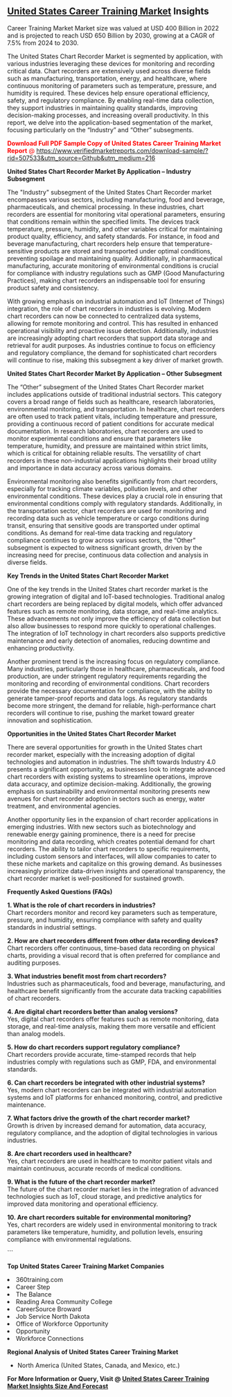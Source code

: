<h2><a href="https://www.verifiedmarketreports.com/download-sample/?rid=507533&amp;utm_source=Github&amp;utm_medium=216" target="_blank">United States Career Training Market</a> Insights</h2><p>Career Training Market Market size was valued at USD 400 Billion in 2022 and is projected to reach USD 650 Billion by 2030, growing at a CAGR of 7.5% from 2024 to 2030.</p><p><p>The United States Chart Recorder Market is segmented by application, with various industries leveraging these devices for monitoring and recording critical data. Chart recorders are extensively used across diverse fields such as manufacturing, transportation, energy, and healthcare, where continuous monitoring of parameters such as temperature, pressure, and humidity is required. These devices help ensure operational efficiency, safety, and regulatory compliance. By enabling real-time data collection, they support industries in maintaining quality standards, improving decision-making processes, and increasing overall productivity. In this report, we delve into the application-based segmentation of the market, focusing particularly on the “Industry” and “Other” subsegments.</p><p><p><span class=""><span style="color: #ff0000;"><strong>Download Full PDF Sample Copy of United States Career Training Market Report</strong> @ </span><a href="https://www.verifiedmarketreports.com/download-sample/?rid=507533&amp;utm_source=Github&amp;utm_medium=216" target="_blank">https://www.verifiedmarketreports.com/download-sample/?rid=507533&amp;utm_source=Github&amp;utm_medium=216</a></span></p></p><p><strong>United States Chart Recorder Market By Application – Industry Subsegment</strong></p><p>The "Industry" subsegment of the United States Chart Recorder market encompasses various sectors, including manufacturing, food and beverage, pharmaceuticals, and chemical processing. In these industries, chart recorders are essential for monitoring vital operational parameters, ensuring that conditions remain within the specified limits. The devices track temperature, pressure, humidity, and other variables critical for maintaining product quality, efficiency, and safety standards. For instance, in food and beverage manufacturing, chart recorders help ensure that temperature-sensitive products are stored and transported under optimal conditions, preventing spoilage and maintaining quality. Additionally, in pharmaceutical manufacturing, accurate monitoring of environmental conditions is crucial for compliance with industry regulations such as GMP (Good Manufacturing Practices), making chart recorders an indispensable tool for ensuring product safety and consistency.</p><p>With growing emphasis on industrial automation and IoT (Internet of Things) integration, the role of chart recorders in industries is evolving. Modern chart recorders can now be connected to centralized data systems, allowing for remote monitoring and control. This has resulted in enhanced operational visibility and proactive issue detection. Additionally, industries are increasingly adopting chart recorders that support data storage and retrieval for audit purposes. As industries continue to focus on efficiency and regulatory compliance, the demand for sophisticated chart recorders will continue to rise, making this subsegment a key driver of market growth.</p><p><strong>United States Chart Recorder Market By Application – Other Subsegment</strong></p><p>The “Other” subsegment of the United States Chart Recorder market includes applications outside of traditional industrial sectors. This category covers a broad range of fields such as healthcare, research laboratories, environmental monitoring, and transportation. In healthcare, chart recorders are often used to track patient vitals, including temperature and pressure, providing a continuous record of patient conditions for accurate medical documentation. In research laboratories, chart recorders are used to monitor experimental conditions and ensure that parameters like temperature, humidity, and pressure are maintained within strict limits, which is critical for obtaining reliable results. The versatility of chart recorders in these non-industrial applications highlights their broad utility and importance in data accuracy across various domains.</p><p>Environmental monitoring also benefits significantly from chart recorders, especially for tracking climate variables, pollution levels, and other environmental conditions. These devices play a crucial role in ensuring that environmental conditions comply with regulatory standards. Additionally, in the transportation sector, chart recorders are used for monitoring and recording data such as vehicle temperature or cargo conditions during transit, ensuring that sensitive goods are transported under optimal conditions. As demand for real-time data tracking and regulatory compliance continues to grow across various sectors, the “Other” subsegment is expected to witness significant growth, driven by the increasing need for precise, continuous data collection and analysis in diverse fields.</p><p><strong>Key Trends in the United States Chart Recorder Market</strong></p><p>One of the key trends in the United States chart recorder market is the growing integration of digital and IoT-based technologies. Traditional analog chart recorders are being replaced by digital models, which offer advanced features such as remote monitoring, data storage, and real-time analytics. These advancements not only improve the efficiency of data collection but also allow businesses to respond more quickly to operational challenges. The integration of IoT technology in chart recorders also supports predictive maintenance and early detection of anomalies, reducing downtime and enhancing productivity.</p><p>Another prominent trend is the increasing focus on regulatory compliance. Many industries, particularly those in healthcare, pharmaceuticals, and food production, are under stringent regulatory requirements regarding the monitoring and recording of environmental conditions. Chart recorders provide the necessary documentation for compliance, with the ability to generate tamper-proof reports and data logs. As regulatory standards become more stringent, the demand for reliable, high-performance chart recorders will continue to rise, pushing the market toward greater innovation and sophistication.</p><p><strong>Opportunities in the United States Chart Recorder Market</strong></p><p>There are several opportunities for growth in the United States chart recorder market, especially with the increasing adoption of digital technologies and automation in industries. The shift towards Industry 4.0 presents a significant opportunity, as businesses look to integrate advanced chart recorders with existing systems to streamline operations, improve data accuracy, and optimize decision-making. Additionally, the growing emphasis on sustainability and environmental monitoring presents new avenues for chart recorder adoption in sectors such as energy, water treatment, and environmental agencies.</p><p>Another opportunity lies in the expansion of chart recorder applications in emerging industries. With new sectors such as biotechnology and renewable energy gaining prominence, there is a need for precise monitoring and data recording, which creates potential demand for chart recorders. The ability to tailor chart recorders to specific requirements, including custom sensors and interfaces, will allow companies to cater to these niche markets and capitalize on this growing demand. As businesses increasingly prioritize data-driven insights and operational transparency, the chart recorder market is well-positioned for sustained growth.</p><p><strong>Frequently Asked Questions (FAQs)</strong></p><p><strong>1. What is the role of chart recorders in industries?</strong><br>Chart recorders monitor and record key parameters such as temperature, pressure, and humidity, ensuring compliance with safety and quality standards in industrial settings.</p><p><strong>2. How are chart recorders different from other data recording devices?</strong><br>Chart recorders offer continuous, time-based data recording on physical charts, providing a visual record that is often preferred for compliance and auditing purposes.</p><p><strong>3. What industries benefit most from chart recorders?</strong><br>Industries such as pharmaceuticals, food and beverage, manufacturing, and healthcare benefit significantly from the accurate data tracking capabilities of chart recorders.</p><p><strong>4. Are digital chart recorders better than analog versions?</strong><br>Yes, digital chart recorders offer features such as remote monitoring, data storage, and real-time analysis, making them more versatile and efficient than analog models.</p><p><strong>5. How do chart recorders support regulatory compliance?</strong><br>Chart recorders provide accurate, time-stamped records that help industries comply with regulations such as GMP, FDA, and environmental standards.</p><p><strong>6. Can chart recorders be integrated with other industrial systems?</strong><br>Yes, modern chart recorders can be integrated with industrial automation systems and IoT platforms for enhanced monitoring, control, and predictive maintenance.</p><p><strong>7. What factors drive the growth of the chart recorder market?</strong><br>Growth is driven by increased demand for automation, data accuracy, regulatory compliance, and the adoption of digital technologies in various industries.</p><p><strong>8. Are chart recorders used in healthcare?</strong><br>Yes, chart recorders are used in healthcare to monitor patient vitals and maintain continuous, accurate records of medical conditions.</p><p><strong>9. What is the future of the chart recorder market?</strong><br>The future of the chart recorder market lies in the integration of advanced technologies such as IoT, cloud storage, and predictive analytics for improved data monitoring and operational efficiency.</p><p><strong>10. Are chart recorders suitable for environmental monitoring?</strong><br>Yes, chart recorders are widely used in environmental monitoring to track parameters like temperature, humidity, and pollution levels, ensuring compliance with environmental regulations.</p>```</p><p><strong>Top United States Career Training Market Companies</strong></p><div data-test-id=""><p><li>360training.com</li><li> Career Step</li><li> The Balance</li><li> Reading Area Community College</li><li> CareerSource Broward</li><li> Job Service North Dakota</li><li> Office of Workforce Opportunity</li><li> Opportunity</li><li> Workforce Connections</li></p><div><strong>Regional Analysis of&nbsp;United States Career Training Market</strong></div><ul><li dir="ltr"><p dir="ltr">North America&nbsp;(United States, Canada, and Mexico, etc.)</p></li></ul><p><strong>For More Information or Query, Visit @&nbsp;</strong><strong><a href="https://www.verifiedmarketreports.com/product/career-training-market-size-and-forecast/?utm_source=Github&amp;utm_medium=216" target="_blank">United States Career Training Market Insights Size And Forecast</a></strong></p></div>
